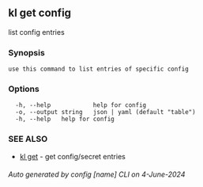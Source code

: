 ## kl get config

list config entries

### Synopsis

```
use this command to list entries of specific config
```

### Options

```
  -h, --help            help for config
  -o, --output string   json | yaml (default "table")
  -h, --help   help for config
```

### SEE ALSO

* [kl get](kl_get.md)  - get config/secret entries

###### Auto generated by config [name] CLI on 4-June-2024
